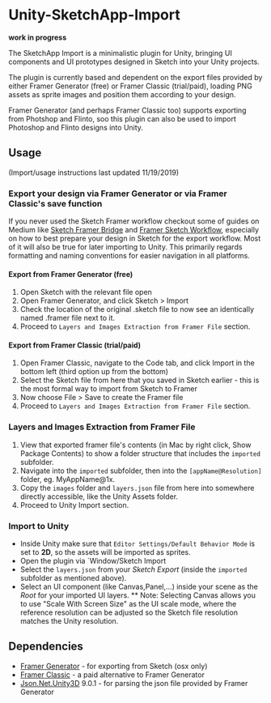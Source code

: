 # Unity-SketchApp-Import

**work in progress**

The SketchApp Import is a minimalistic plugin for Unity, bringing UI components and UI prototypes designed in Sketch into your Unity projects. 

The plugin is currently based and dependent on the export files provided by either Framer Generator (free) or Framer Classic (trial/paid), loading PNG assets as sprite images and position them according to your design.

Framer Generator (and perhaps Framer Classic too) supports exporting from Photshop and Flinto, soo this plugin can also be used to import Photoshop and Flinto designs into Unity.

## Usage

(Import/usage instructions last updated 11/19/2019)

### Export your design via Framer Generator or via Framer Classic's save function

If you never used the Sketch Framer workflow checkout some of guides on Medium like [Sketch Framer Bridge](https://blog.prototypr.io/build-the-bridge-between-sketch-and-framer-a3babf2cfa0f) and [Framer Sketch Workflow](https://medium.com/facebook-design/framer-sketch-an-intentional-workflow-f91ee2ee1cc1), especially on how to best prepare your design in Sketch for the export workflow. Most of it will also be true for later importing to Unity. This primarily regards formatting and naming conventions for easier navigation in all platforms. 

#### Export from Framer Generator (free)
1. Open Sketch with the relevant file open
2. Open Framer Generator, and click Sketch > Import
3. Check the location of the original .sketch file to now see an identically named .framer file next to it.
4. Proceed to `Layers and Images Extraction from Framer File` section.

#### Export from Framer Classic (trial/paid)
1. Open Framer Classic, navigate to the Code tab, and click Import in the bottom left (third option up from the bottom)
2. Select the Sketch file from here that you saved in Sketch earlier - this is the most formal way to import from Sketch to Framer
3. Now choose File > Save to create the Framer file
4. Proceed to `Layers and Images Extraction from Framer File` section.

### Layers and Images Extraction from Framer File

1. View that exported framer file's contents (in Mac by right click, Show Package Contents) to show a folder structure that includes the `imported` subfolder.
2. Navigate into the `imported` subfolder, then into the `[appName@Resolution]` folder, eg. MyAppName@1x.
3. Copy the `images` folder and `layers.json` file from here into somewhere directly accessible, like the Unity Assets folder.
4. Proceed to Unity Import section.

### Import to Unity

* Inside Unity make sure that `Editor Settings/Default Behavior Mode` is set to **2D**, so the assets will be imported as sprites.
* Open the plugin via `Window/Sketch Import
* Select the `layers.json` from your *Sketch Export* (inside the `imported` subfolder as mentioned above).
* Select an UI component (like Canvas,Panel,...) inside your scene as the *Root* for your imported UI layers.
** Note: Selecting Canvas allows you to use "Scale With Screen Size" as the UI scale mode, where the reference resolution can be adjusted so the Sketch file resolution matches the Unity resolution. 


## Dependencies

* [Framer Generator](https://github.com/koenbok/Framer#set-up-framer-library) - for exporting from Sketch (osx only)
* [Framer Classic](https://classic.framer.com/) - a paid alternative to Framer Generator
* [Json.Net.Unity3D](https://github.com/SaladLab/Json.Net.Unity3D/releases) 9.0.1 - for parsing the json file provided by Framer Generator
